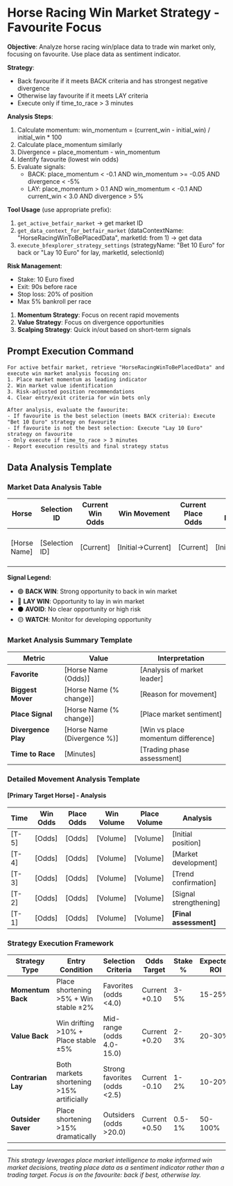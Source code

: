 # Horse Racing Win Market Strategy - Favourite Focus

**Objective**: Analyze horse racing win/place data to trade win market only, focusing on favourite. Use place data as sentiment indicator.

**Strategy**:
- Back favourite if it meets BACK criteria and has strongest negative divergence
- Otherwise lay favourite if it meets LAY criteria
- Execute only if time_to_race > 3 minutes

**Analysis Steps**:
1. Calculate momentum: win_momentum = (current_win - initial_win) / initial_win * 100
2. Calculate place_momentum similarly
3. Divergence = place_momentum - win_momentum
4. Identify favourite (lowest win odds)
5. Evaluate signals:
   - BACK: place_momentum < -0.1 AND win_momentum >= -0.05 AND divergence < -5%
   - LAY: place_momentum > 0.1 AND win_momentum < -0.1 AND current_win < 3.0 AND divergence > 5%

**Tool Usage** (use appropriate prefix):
1. `get_active_betfair_market` → get market ID
2. `get_data_context_for_betfair_market` (dataContextName: "HorseRacingWinToBePlacedData", marketId: from 1) → get data
3. `execute_bfexplorer_strategy_settings` (strategyName: "Bet 10 Euro" for back or "Lay 10 Euro" for lay, marketId, selectionId)

**Risk Management**:
- Stake: 10 Euro fixed
- Exit: 90s before race
- Stop loss: 20% of position
- Max 5% bankroll per race
1. **Momentum Strategy**: Focus on recent rapid movements
2. **Value Strategy**: Focus on divergence opportunities  
3. **Scalping Strategy**: Quick in/out based on short-term signals

## Prompt Execution Command

```
For active betfair market, retrieve "HorseRacingWinToBePlacedData" and execute win market analysis focusing on:
1. Place market momentum as leading indicator
2. Win market value identification  
3. Risk-adjusted position recommendations
4. Clear entry/exit criteria for win bets only

After analysis, evaluate the favourite:
- If favourite is the best selection (meets BACK criteria): Execute "Bet 10 Euro" strategy on favourite
- If favourite is not the best selection: Execute "Lay 10 Euro" strategy on favourite
- Only execute if time_to_race > 3 minutes
- Report execution results and final strategy status
```

## Data Analysis Template

### Market Data Analysis Table

| Horse | Selection ID | Current Win Odds | Win Movement | Current Place Odds | Place Movement | Win Momentum | Place Momentum | Divergence | Signal |
|-------|-------------|------------------|--------------|-------------------|----------------|--------------|----------------|------------|---------|
| [Horse Name] | [Selection ID] | [Current] | [Initial→Current] | [Current] | [Initial→Current] | [Calculate %] | [Calculate %] | [Place - Win %] | [🟢🔴⚫🟡] |

**Signal Legend:**
- 🟢 **BACK WIN**: Strong opportunity to back in win market
- 🔴 **LAY WIN**: Opportunity to lay in win market
- ⚫ **AVOID**: No clear opportunity or high risk
- 🟡 **WATCH**: Monitor for developing opportunity

### Market Analysis Summary Template

| Metric | Value | Interpretation |
|--------|--------|----------------|
| **Favorite** | [Horse Name (Odds)] | [Analysis of market leader] |
| **Biggest Mover** | [Horse Name (% change)] | [Reason for movement] |
| **Place Signal** | [Horse Name (% change)] | [Place market sentiment] |
| **Divergence Play** | [Horse Name (Divergence %)] | [Win vs place momentum difference] |
| **Time to Race** | [Minutes] | [Trading phase assessment] |

### Detailed Movement Analysis Template

#### [Primary Target Horse] - Analysis
| Time | Win Odds | Place Odds | Win Volume | Place Volume | Analysis |
|------|----------|------------|------------|--------------|----------|
| [T-5] | [Odds] | [Odds] | [Volume] | [Volume] | [Initial position] |
| [T-4] | [Odds] | [Odds] | [Volume] | [Volume] | [Market development] |
| [T-3] | [Odds] | [Odds] | [Volume] | [Volume] | [Trend confirmation] |
| [T-2] | [Odds] | [Odds] | [Volume] | [Volume] | [Signal strengthening] |
| [T-1] | [Odds] | [Odds] | [Volume] | [Volume] | **[Final assessment]** |

### Strategy Execution Framework

| Strategy Type | Entry Condition | Selection Criteria | Odds Target | Stake % | Expected ROI |
|---------------|----------------|-------------------|-------------|---------|--------------|
| **Momentum Back** | Place shortening >5% + Win stable ±2% | Favorites (odds <4.0) | Current +0.10 | 3-5% | 15-25% |
| **Value Back** | Win drifting >10% + Place stable ±5% | Mid-range (odds 4.0-15.0) | Current +0.20 | 2-3% | 20-30% |
| **Contrarian Lay** | Both markets shortening >15% artificially | Strong favorites (odds <2.5) | Current -0.10 | 1-2% | 10-20% |
| **Outsider Saver** | Place shortening >15% dramatically | Outsiders (odds >20.0) | Current +0.50 | 0.5-1% | 50-100% |

---

*This strategy leverages place market intelligence to make informed win market decisions, treating place data as a sentiment indicator rather than a trading target. Focus is on the favourite: back if best, otherwise lay.*
